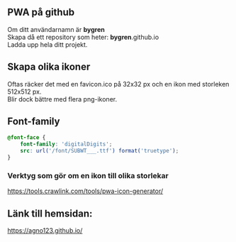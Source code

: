 ## PWA på github 

Om ditt användarnamn är **bygren**  
Skapa då ett repository som heter: **bygren**.github.io  
Ladda upp hela ditt projekt.  

## Skapa olika ikoner
Oftas räcker det med en favicon.ico på 32x32 px och en ikon med storleken 512x512 px.  
Blir dock bättre med flera png-ikoner.  

## Font-family

```css
@font-face {
    font-family: 'digitalDigits';
    src: url('/font/SUBWT___.ttf') format('truetype');
}
```

### Verktyg som gör om en ikon till olika storlekar

https://tools.crawlink.com/tools/pwa-icon-generator/


## Länk till hemsidan:
https://agno123.github.io/